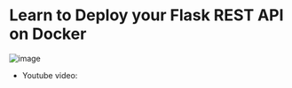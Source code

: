 
# Learn to Deploy your Flask REST API on Docker 


![image](https://user-images.githubusercontent.com/39345855/77825082-74ed1800-70dd-11ea-8cfe-04089e559b49.png)

* Youtube video: 
